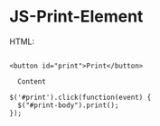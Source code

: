 # JS-Print-Element
HTML: 
<pre>
<code>
&lt;button id="print"&gt;Print&lt;/button&gt;
<div id="print-body">
  Content
</div>
$('#print').click(function(event) {
  $("#print-body").print();
});
</code>
</pre>
